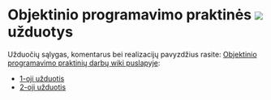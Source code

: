 # Objektinio programavimo praktinės ![](https://upload.wikimedia.org/wikipedia/commons/thumb/1/18/ISO_C%2B%2B_Logo.svg/30px-ISO_C%2B%2B_Logo.svg.png) užduotys

Užduočių sąlygas, komentarus bei realizacijų pavyzdžius rasite: [Objektinio programavimo praktinių darbų wiki puslapyje](https://github.com/objprog/praktika/wiki):

- [1-oji užduotis](https://github.com/objprog/praktika/wiki/1-oji-užduotis)
- [2-oji užduotis](https://github.com/objprog/praktika/wiki/2-oji-užduotis)


